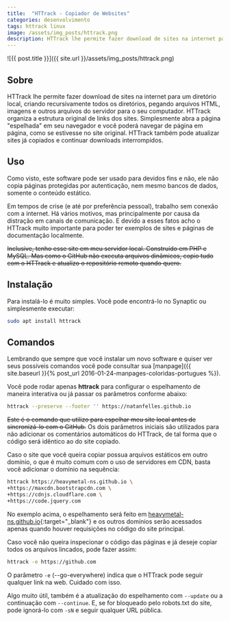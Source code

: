 ```yaml
---
title:  "HTTrack - Copiador de Websites"
categories: desenvolvimento
tags: httrack linux
image: /assets/img_posts/httrack.png
description: HTTrack lhe permite fazer download de sites na internet para um diretório local, criando recursivamente todos os diretórios, pegando arquivos HTML, imagens e outros arquivos do servidor para o seu computador. HTTrack organiza a estrutura original de links dos sites. Simplesmente abra a página "espelhada" em seu navegador e você poderá navegar de página em página, como se estivesse no site original. HTTrack também pode atualizar sites já copiados e continuar downloads interrompidos.
---
```


![{{ post.title }}]({{ site.url }}/assets/img_posts/httrack.png)

## Sobre

HTTrack lhe permite fazer download de sites na internet para um diretório local, criando recursivamente todos os diretórios, pegando arquivos HTML, imagens e outros arquivos do servidor para o seu computador. HTTrack organiza a estrutura original de links dos sites. Simplesmente abra a página "espelhada" em seu navegador e você poderá navegar de página em página, como se estivesse no site original. HTTrack também pode atualizar sites já copiados e continuar downloads interrompidos.

## Uso

Como visto, este software pode ser usado para devidos fins e não, ele não copia páginas protegidas por autenticação, nem mesmo bancos de dados, somente o conteúdo estático.

Em tempos de crise (e até por preferência pessoal), trabalho sem conexão com a internet. Há vários motivos, mas principalmente por causa da distração em canais de comunicação. E devido a esses fatos acho o HTTrack muito importante para poder ter exemplos de sites e páginas de documentação localmente.

~~Inclusive, tenho esse site em meu servidor local. Construído em PHP e MySQL. Mas como o GitHub não executa arquivos dinâmicos, copio tudo com o HTTrack e atualizo o repositório remoto quando quero.~~

## Instalação

Para instalá-lo é muito simples. Você pode encontrá-lo no Synaptic ou simplesmente executar:

```sh
sudo apt install httrack
```

## Comandos

Lembrando que sempre que você instalar um novo software e quiser ver seus possíveis comandos você pode consultar sua [manpage]({{ site.baseurl }}{% post_url 2016-01-24-manpages-coloridas-portugues %}).

Você pode rodar apenas <strong>httrack</strong> para configurar o espelhamento de maneira interativa ou já passar os parâmetros conforme abaixo:

```sh
httrack --preserve --footer '' https://natanfelles.github.io
```

~~Este é o comando que utilizo para espelhar meu site local antes de sincronizá-lo com o GitHub.~~ Os dois parâmetros iniciais são utilizados para não adicionar os comentários automáticos do HTTrack, de tal forma que o código será idêntico ao do site copiado.

Caso o site que você queira copiar possua arquivos estáticos em outro domínio, o que é muito comum com o uso de servidores em CDN, basta você adicionar o domínio na sequência:

```sh
httrack https://heavymetal-ns.github.io \
+https://maxcdn.bootstrapcdn.com \
+https://cdnjs.cloudflare.com \
+https://code.jquery.com
```

No exemplo acima, o espelhamento será feito em [heavymetal-ns.github.io](https://heavymetal-ns.github.io){:target="_blank"} e os outros domínios serão acessados apenas quando houver requisições no código do site principal.

Caso você não queira inspecionar o código das páginas e já deseje copiar todos os arquivos lincados, pode fazer assim:

```sh
httrack -e https://github.com
```

O parâmetro `-e` (--go-everywhere) indica que o HTTrack pode seguir qualquer link na web. Cuidado com isso.

Algo muito útil, também é a atualização do espelhamento com `--update` ou a continuação com `--continue`. E, se for bloqueado pelo robots.txt do site, pode ignorá-lo com `-sN` e seguir qualquer URL pública.
